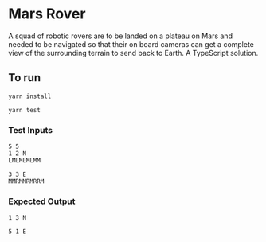 # Mars Rover

A squad of robotic rovers are to be landed on a plateau on Mars and needed to be navigated so that their on board cameras can get a complete view of the surrounding terrain to send back to Earth. A TypeScript solution. 

## To run

````
yarn install
````

````
yarn test
````

### Test Inputs
````
5 5
1 2 N
LMLMLMLMM
````

````
3 3 E
MMRMMRMRRM
````

### Expected Output
````
1 3 N
````

````
5 1 E
````
